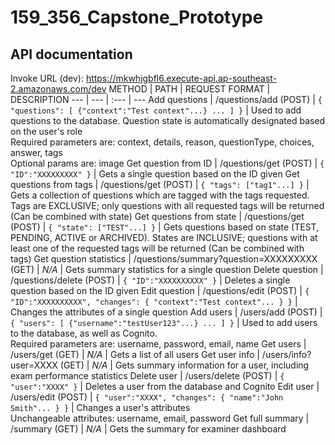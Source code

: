 # 159_356_Capstone_Prototype

## API documentation
Invoke URL (dev): https://mkwhjgbfl6.execute-api.ap-southeast-2.amazonaws.com/dev
METHOD | PATH | REQUEST FORMAT | DESCRIPTION
--- | --- | :--- | ---
Add questions | /questions/add (POST) | `{ "questions": [ {"context":"Test context"...} ... ] }` | Used to add questions to the database. Question state is automatically designated based on the user's role<br>Required parameters are: context, details, reason, questionType, choices, answer, tags<br>Optional params are: image
Get question from ID | /questions/get (POST) | `{ "ID":"XXXXXXXXX" }` | Gets a single question based on the ID given
Get questions from tags | /questions/get (POST) | `{ "tags": ["tag1"...] }` | Gets a collection of questions which are tagged with the tags requested. Tags are EXCLUSIVE; only questions with all requested tags will be returned (Can be combined with state)
Get questions from state | /questions/get (POST) | `{ "state": ["TEST"...] }` | Gets questions based on state (TEST, PENDING, ACTIVE or ARCHIVED). States are INCLUSIVE; questions with at least one of the requested tags will be returned (Can be combined with tags)
Get question statistics | /questions/summary?question=XXXXXXXXX (GET) | *N/A* | Gets summary statistics for a single question
Delete question | /questions/delete (POST) | `{ "ID":"XXXXXXXXXX" }` | Deletes a single question based on the ID given
Edit question | /questions/edit (POST) | `{ "ID":"XXXXXXXXXX", "changes": { "context":"Test context"... } }` | Changes the attributes of a single question
Add users | /users/add (POST) | `{ "users": [ {"username":"testUser123"...} ... ] }` | Used to add users to the database, as well as Cognito.<br>Required parameters are: username, password, email, name
Get users | /users/get (GET) | *N/A* | Gets a list of all users
Get user info | /users/info?user=XXXX (GET) | *N/A* | Gets summary information for a user, including exam performance statistics
Delete user | /users/delete (POST) | `{ "user":"XXXX" }` | Deletes a user from the database and Cognito
Edit user | /users/edit (POST) | `{ "user":"XXXX", "changes": { "name":"John Smith"... } }` | Changes a user's attributes<br>Unchangeable attributes: username, email, password
Get full summary | /summary (GET) | *N/A* | Gets the summary for examiner dashboard
